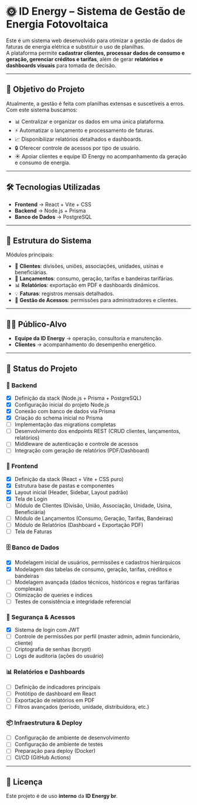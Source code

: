 # 🌞 ID Energy – Sistema de Gestão de Energia Fotovoltaica

Este é um sistema web desenvolvido para otimizar a gestão de dados de faturas de energia elétrica e substituir o uso de planilhas.  
A plataforma permite **cadastrar clientes, processar dados de consumo e geração, gerenciar créditos e tarifas**, além de gerar **relatórios e dashboards visuais** para tomada de decisão.

---

## 🚀 Objetivo do Projeto
Atualmente, a gestão é feita com planilhas extensas e suscetíveis a erros.  
Com este sistema buscamos:

- 📊 Centralizar e organizar os dados em uma única plataforma.  
- ⚡ Automatizar o lançamento e processamento de faturas.  
- 📈 Disponibilizar relatórios detalhados e dashboards.  
- 🔒 Oferecer controle de acessos por tipo de usuário.  
- ☀️ Apoiar clientes e equipe ID Energy no acompanhamento da geração e consumo de energia.  

---

## 🛠️ Tecnologias Utilizadas
- **Frontend** → React + Vite + CSS  
- **Backend** → Node.js + Prisma  
- **Banco de Dados** → PostgreSQL  

---

## 📂 Estrutura do Sistema
Módulos principais:  
- 👥 **Clientes**: divisões, uniões, associações, unidades, usinas e beneficiárias.  
- 📑 **Lançamentos**: consumo, geração, tarifas e bandeiras tarifárias.  
- 📊 **Relatórios**: exportação em PDF e dashboards dinâmicos.  
- 💡 **Faturas**: registros mensais detalhados.  
- 🔐 **Gestão de Acessos**: permissões para administradores e clientes.  

---

## 👩‍💻 Público-Alvo
- **Equipe da ID Energy** → operação, consultoria e manutenção.  
- **Clientes** → acompanhamento do desempenho energético.  

---

## 📌 Status do Projeto

### 🔧 Backend
- [x] Definição da stack (Node.js + Prisma + PostgreSQL)
- [x] Configuração inicial do projeto Node.js
- [x] Conexão com banco de dados via Prisma
- [x] Criação do schema inicial no Prisma
- [ ] Implementação das migrations completas
- [ ] Desenvolvimento dos endpoints REST (CRUD clientes, lançamentos, relatórios)
- [ ] Middleware de autenticação e controle de acessos
- [ ] Integração com geração de relatórios (PDF/Dashboard)

### 🎨 Frontend
- [x] Definição da stack (React + Vite + CSS puro)
- [x] Estrutura base de pastas e componentes
- [x] Layout inicial (Header, Sidebar, Layout padrão)
- [x] Tela de Login
- [ ] Módulo de Clientes (Divisão, União, Associação, Unidade, Usina, Beneficiária)
- [ ] Módulo de Lançamentos (Consumo, Geração, Tarifas, Bandeiras)
- [ ] Módulo de Relatórios (Dashboard + Exportação PDF)
- [ ] Tela de Faturas

### 🗄️ Banco de Dados
- [x] Modelagem inicial de usuários, permissões e cadastros hierárquicos
- [x] Modelagem das tabelas de consumo, geração, tarifas, créditos e bandeiras
- [ ] Modelagem avançada (dados técnicos, históricos e regras tarifárias complexas)
- [ ] Otimização de queries e índices
- [ ] Testes de consistência e integridade referencial

### 🔐 Segurança & Acessos
- [x] Sistema de login com JWT
- [ ] Controle de permissões por perfil (master admin, admin funcionário, cliente)
- [ ] Criptografia de senhas (bcrypt)
- [ ] Logs de auditoria (ações do usuário)

### 📊 Relatórios e Dashboards
- [ ] Definição de indicadores principais
- [ ] Protótipo de dashboard em React
- [ ] Exportação de relatórios em PDF
- [ ] Filtros avançados (período, unidade, distribuidora, etc.)

### 📦 Infraestrutura & Deploy
- [ ] Configuração de ambiente de desenvolvimento
- [ ] Configuração de ambiente de testes
- [ ] Preparação para deploy (Docker)
- [ ] CI/CD (GitHub Actions)

---

## 📄 Licença
Este projeto é de uso **interno** da **ID Energy br**.
